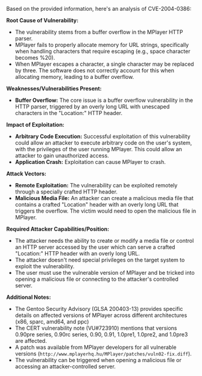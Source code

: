 Based on the provided information, here's an analysis of CVE-2004-0386:

**Root Cause of Vulnerability:**

*   The vulnerability stems from a buffer overflow in the MPlayer HTTP parser.
*   MPlayer fails to properly allocate memory for URL strings, specifically when handling characters that require escaping (e.g., space character becomes %20).
*   When MPlayer escapes a character, a single character may be replaced by three.  The software does not correctly account for this when allocating memory, leading to a buffer overflow.

**Weaknesses/Vulnerabilities Present:**

*   **Buffer Overflow:**  The core issue is a buffer overflow vulnerability in the HTTP parser, triggered by an overly long URL with unescaped characters in the "Location:" HTTP header.

**Impact of Exploitation:**

*   **Arbitrary Code Execution:** Successful exploitation of this vulnerability could allow an attacker to execute arbitrary code on the user's system, with the privileges of the user running MPlayer. This could allow an attacker to gain unauthorized access.
*   **Application Crash:**  Exploitation can cause MPlayer to crash.

**Attack Vectors:**

*   **Remote Exploitation:** The vulnerability can be exploited remotely through a specially crafted HTTP header.
*   **Malicious Media File:** An attacker can create a malicious media file that contains a crafted "Location" header with an overly long URL that triggers the overflow.  The victim would need to open the malicious file in MPlayer.

**Required Attacker Capabilities/Position:**

*   The attacker needs the ability to create or modify a media file or control an HTTP server accessed by the user which can serve a crafted "Location:" HTTP header with an overly long URL.
*   The attacker doesn't need special privileges on the target system to exploit the vulnerability.
*   The user must use the vulnerable version of MPlayer and be tricked into opening a malicious file or connecting to the attacker's controlled server.

**Additional Notes:**

*   The Gentoo Security Advisory (GLSA 200403-13) provides specific details on affected versions of MPlayer across different architectures (x86, sparc, amd64, and ppc)
*   The CERT vulnerability note (VU#723910) mentions that versions 0.90pre series, 0.90rc series, 0.90, 0.91, 1.0pre1, 1.0pre2, and 1.0pre3 are affected.
*   A patch was available from MPlayer developers for all vulnerable versions (`http://www.mplayerhq.hu/MPlayer/patches/vuln02-fix.diff`).
*   The vulnerability can be triggered when opening a malicious file or accessing an attacker-controlled server.